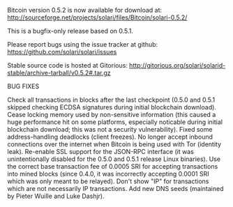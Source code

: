 Bitcoin version 0.5.2 is now available for download at:
http://sourceforge.net/projects/solari/files/Bitcoin/solari-0.5.2/

This is a bugfix-only release based on 0.5.1.

Please report bugs using the issue tracker at github:
https://github.com/solari/solari/issues

Stable source code is hosted at Gitorious:
http://gitorious.org/solari/solarid-stable/archive-tarball/v0.5.2#.tar.gz

BUG FIXES

Check all transactions in blocks after the last checkpoint (0.5.0 and 0.5.1 skipped checking ECDSA signatures during initial blockchain download).
Cease locking memory used by non-sensitive information (this caused a huge performance hit on some platforms, especially noticable during initial blockchain download; this was
not a security vulnerability).
Fixed some address-handling deadlocks (client freezes).
No longer accept inbound connections over the internet when Bitcoin is being used with Tor (identity leak).
Re-enable SSL support for the JSON-RPC interface (it was unintentionally disabled for the 0.5.0 and 0.5.1 release Linux binaries).
Use the correct base transaction fee of 0.0005 SRI for accepting transactions into mined blocks (since 0.4.0, it was incorrectly accepting 0.0001 SRI which was only meant to be relayed).
Don't show "IP" for transactions which are not necessarily IP transactions.
Add new DNS seeds (maintained by Pieter Wuille and Luke Dashjr).
